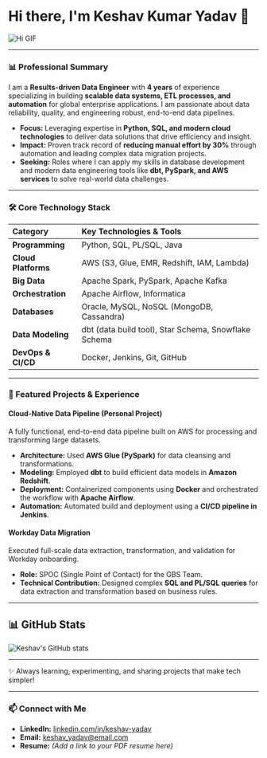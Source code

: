 # Hi there, I'm Keshav Kumar Yadav 👋

![Hi GIF](https://media.giphy.com/media/v1.Y2lkPWVjZjA1ZTQ3b2M4bTAzNTlmNWtzdzM3bHMybHc5NGkzdXBna3huanF4M3k2b3YyNyZlcD12MV9naWZzX3NlYXJjaCZjdD1n/VoJqOxw0Zh36Vm8uDD/giphy.gif)

---

### 📊 Professional Summary

I am a **Results-driven Data Engineer** with **4 years** of experience specializing in building **scalable data systems, ETL processes, and automation** for global enterprise applications. I am passionate about data reliability, quality, and engineering robust, end-to-end data pipelines.

- **Focus:** Leveraging expertise in **Python, SQL, and modern cloud technologies** to deliver data solutions that drive efficiency and insight.
- **Impact:** Proven track record of **reducing manual effort by 30%** through automation and leading complex data migration projects.
- **Seeking:** Roles where I can apply my skills in database development and modern data engineering tools like **dbt, PySpark, and AWS services** to solve real-world data challenges.

---

### 🛠️ Core Technology Stack

| Category | Key Technologies & Tools |
| :--- | :--- |
| **Programming** | Python, SQL, PL/SQL, Java |
| **Cloud Platforms** | AWS (S3, Glue, EMR, Redshift, IAM, Lambda) |
| **Big Data** | Apache Spark, PySpark, Apache Kafka |
| **Orchestration** | Apache Airflow, Informatica |
| **Databases** | Oracle, MySQL, NoSQL (MongoDB, Cassandra) |
| **Data Modeling** | dbt (data build tool), Star Schema, Snowflake Schema |
| **DevOps & CI/CD** | Docker, Jenkins, Git, GitHub |

---

### 🚀 Featured Projects & Experience

#### Cloud-Native Data Pipeline (Personal Project)
A fully functional, end-to-end data pipeline built on AWS for processing and transforming large datasets.
- **Architecture:** Used **AWS Glue (PySpark)** for data cleansing and transformations.
- **Modeling:** Employed **dbt** to build efficient data models in **Amazon Redshift**.
- **Deployment:** Containerized components using **Docker** and orchestrated the workflow with **Apache Airflow**.
- **Automation:** Automated build and deployment using a **CI/CD pipeline in Jenkins**.

#### Workday Data Migration
Executed full-scale data extraction, transformation, and validation for Workday onboarding.
- **Role:** SPOC (Single Point of Contact) for the GBS Team.
- **Technical Contribution:** Designed complex **SQL and PL/SQL queries** for data extraction and transformation based on business rules.

---

## 📊 GitHub Stats

![Keshav's GitHub stats](https://github-readme-stats.vercel.app/api?username=keshavyadav11k&show_icons=true&theme=tokyonight)

---

✨ Always learning, experimenting, and sharing projects that make tech simpler!

---

### 📫 Connect with Me

- **LinkedIn:** [linkedin.com/in/keshav-yadav](https://www.linkedin.com/in/keshav-yadav-483487156/)
- **Email:** [keshav_yadav@email.com](mailto:keshavyadav11K@email.com)
- **Resume:** *(Add a link to your PDF resume here)*
